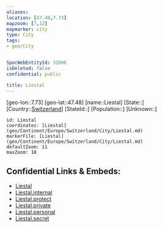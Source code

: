```yaml
---
aliases: 
location: [47.48,7.73]
mapzoom: [7,12] 
mapmarker: city 
type: City
tags:
- geo/City


SpocWebEntityId: 32006
isDeleted: false
confidential: public

title: Liestal
---
```

[geo-lon::7.73]
[geo-lat::47.48]
[name::Liestal]
[State::]
[Country::[Switzerland](geo/Continent/Europe/Switzerland.md)]
[StateId::]
[Population::]
[Unknown::]


```leaflet
id: Liestal
coordinates: [Liestal](geo/Continent/Europe/Switzerland/City/Liestal.md)
markerFile: [Liestal](geo/Continent/Europe/Switzerland/City/Liestal.md)
defaultZoom: 11 
maxZoom: 18
```


## Confidential Links & Embeds: 
- [Liestal](../../../../../../_public/geo/Continent/Europe/Switzerland/City/Liestal.md) 
- [Liestal.internal](../../../../../../_internal/geo/Continent/Europe/Switzerland/City/Liestal.internal.md) 
- [Liestal.protect](../../../../../../_protect/geo/Continent/Europe/Switzerland/City/Liestal.protect.md) 
- [Liestal.private](../../../../../../_private/geo/Continent/Europe/Switzerland/City/Liestal.private.md) 
- [Liestal.personal](../../../../../../_personal/geo/Continent/Europe/Switzerland/City/Liestal.personal.md) 
- [Liestal.secret](../../../../../../_secret/geo/Continent/Europe/Switzerland/City/Liestal.secret.md) 
